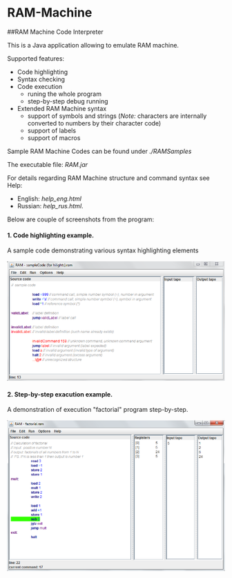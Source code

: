 # RAM-Machine
##RAM Machine Code Interpreter

This is a Java application allowing to emulate RAM machine.

Supported features:
* Code highlighting
* Syntax checking
* Code execution
  * runing the whole program
  * step-by-step debug running
* Extended RAM Machine syntax
  * support of symbols and strings (*Note:* characters are internally converted to numbers by their character code)
  * support of labels
  * support of macros

Sample RAM Machine Codes can be found under *./RAMSamples*

The executable file: *RAM.jar*

For details regarding RAM Machine structure and command syntax see Help:
* English: *help_eng.html* 
* Russian: *help_rus.html*.

Below are couple of screenshots from the program:

#### 1. Code highlighting example.
A sample code demonstrating various syntax highlighting elements <br><br>
![Code highlighting example](./img/highlights.PNG?raw=true "Code highlighting example")

#### 2. Step-by-step exacution example.
A demonstration of execution "factorial" program step-by-step.<br><br>
![Step-by-step execution example](./img/step-by-step.PNG?raw=true "Step-by-step execution example")
